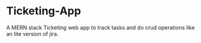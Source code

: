 # Ticketing-App
A MERN stack Ticketing web app to track tasks and do crud operations like an lite version of jira.
